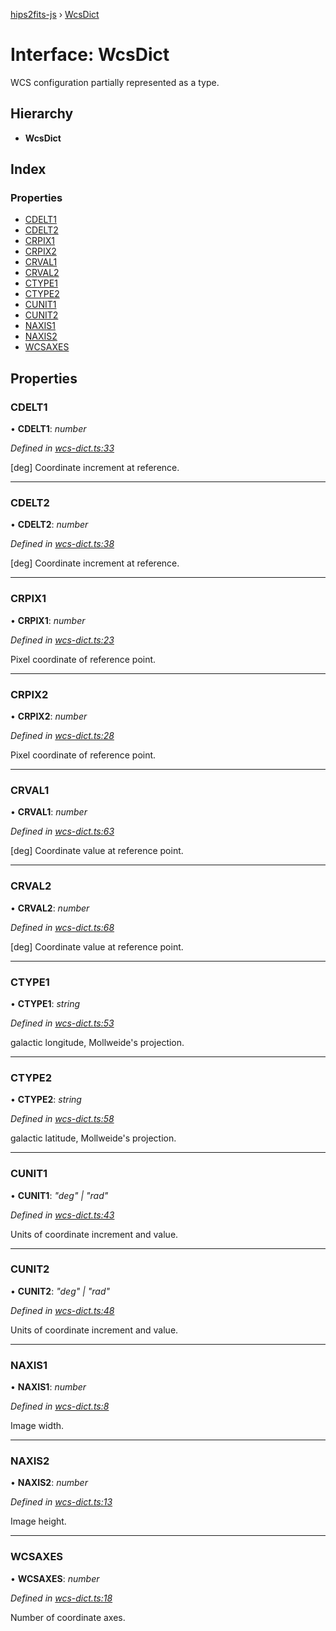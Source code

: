 [hips2fits-js](https://github.com/lloydevans/hips2fits-js/blob/master/docs/md/README.md) › [WcsDict](https://github.com/lloydevans/hips2fits-js/blob/master/docs/md/interfaces/wcsdict.md)

# Interface: WcsDict

WCS configuration partially represented as a type.

## Hierarchy

* **WcsDict**

## Index

### Properties

* [CDELT1](https://github.com/lloydevans/hips2fits-js/blob/master/docs/md/interfaces/wcsdict.md#cdelt1)
* [CDELT2](https://github.com/lloydevans/hips2fits-js/blob/master/docs/md/interfaces/wcsdict.md#cdelt2)
* [CRPIX1](https://github.com/lloydevans/hips2fits-js/blob/master/docs/md/interfaces/wcsdict.md#crpix1)
* [CRPIX2](https://github.com/lloydevans/hips2fits-js/blob/master/docs/md/interfaces/wcsdict.md#crpix2)
* [CRVAL1](https://github.com/lloydevans/hips2fits-js/blob/master/docs/md/interfaces/wcsdict.md#crval1)
* [CRVAL2](https://github.com/lloydevans/hips2fits-js/blob/master/docs/md/interfaces/wcsdict.md#crval2)
* [CTYPE1](https://github.com/lloydevans/hips2fits-js/blob/master/docs/md/interfaces/wcsdict.md#ctype1)
* [CTYPE2](https://github.com/lloydevans/hips2fits-js/blob/master/docs/md/interfaces/wcsdict.md#ctype2)
* [CUNIT1](https://github.com/lloydevans/hips2fits-js/blob/master/docs/md/interfaces/wcsdict.md#cunit1)
* [CUNIT2](https://github.com/lloydevans/hips2fits-js/blob/master/docs/md/interfaces/wcsdict.md#cunit2)
* [NAXIS1](https://github.com/lloydevans/hips2fits-js/blob/master/docs/md/interfaces/wcsdict.md#naxis1)
* [NAXIS2](https://github.com/lloydevans/hips2fits-js/blob/master/docs/md/interfaces/wcsdict.md#naxis2)
* [WCSAXES](https://github.com/lloydevans/hips2fits-js/blob/master/docs/md/interfaces/wcsdict.md#wcsaxes)

## Properties

###  CDELT1

• **CDELT1**: *number*

*Defined in [wcs-dict.ts:33](https://github.com/lloydevans/node-hips2fits/blob/d65782e/src/wcs-dict.ts#L33)*

[deg] Coordinate increment at reference.

___

###  CDELT2

• **CDELT2**: *number*

*Defined in [wcs-dict.ts:38](https://github.com/lloydevans/node-hips2fits/blob/d65782e/src/wcs-dict.ts#L38)*

[deg] Coordinate increment at reference.

___

###  CRPIX1

• **CRPIX1**: *number*

*Defined in [wcs-dict.ts:23](https://github.com/lloydevans/node-hips2fits/blob/d65782e/src/wcs-dict.ts#L23)*

Pixel coordinate of reference point.

___

###  CRPIX2

• **CRPIX2**: *number*

*Defined in [wcs-dict.ts:28](https://github.com/lloydevans/node-hips2fits/blob/d65782e/src/wcs-dict.ts#L28)*

Pixel coordinate of reference point.

___

###  CRVAL1

• **CRVAL1**: *number*

*Defined in [wcs-dict.ts:63](https://github.com/lloydevans/node-hips2fits/blob/d65782e/src/wcs-dict.ts#L63)*

[deg] Coordinate value at reference point.

___

###  CRVAL2

• **CRVAL2**: *number*

*Defined in [wcs-dict.ts:68](https://github.com/lloydevans/node-hips2fits/blob/d65782e/src/wcs-dict.ts#L68)*

[deg] Coordinate value at reference point.

___

###  CTYPE1

• **CTYPE1**: *string*

*Defined in [wcs-dict.ts:53](https://github.com/lloydevans/node-hips2fits/blob/d65782e/src/wcs-dict.ts#L53)*

galactic longitude, Mollweide's projection.

___

###  CTYPE2

• **CTYPE2**: *string*

*Defined in [wcs-dict.ts:58](https://github.com/lloydevans/node-hips2fits/blob/d65782e/src/wcs-dict.ts#L58)*

galactic latitude, Mollweide's projection.

___

###  CUNIT1

• **CUNIT1**: *"deg" | "rad"*

*Defined in [wcs-dict.ts:43](https://github.com/lloydevans/node-hips2fits/blob/d65782e/src/wcs-dict.ts#L43)*

Units of coordinate increment and value.

___

###  CUNIT2

• **CUNIT2**: *"deg" | "rad"*

*Defined in [wcs-dict.ts:48](https://github.com/lloydevans/node-hips2fits/blob/d65782e/src/wcs-dict.ts#L48)*

Units of coordinate increment and value.

___

###  NAXIS1

• **NAXIS1**: *number*

*Defined in [wcs-dict.ts:8](https://github.com/lloydevans/node-hips2fits/blob/d65782e/src/wcs-dict.ts#L8)*

Image width.

___

###  NAXIS2

• **NAXIS2**: *number*

*Defined in [wcs-dict.ts:13](https://github.com/lloydevans/node-hips2fits/blob/d65782e/src/wcs-dict.ts#L13)*

Image height.

___

###  WCSAXES

• **WCSAXES**: *number*

*Defined in [wcs-dict.ts:18](https://github.com/lloydevans/node-hips2fits/blob/d65782e/src/wcs-dict.ts#L18)*

Number of coordinate axes.

